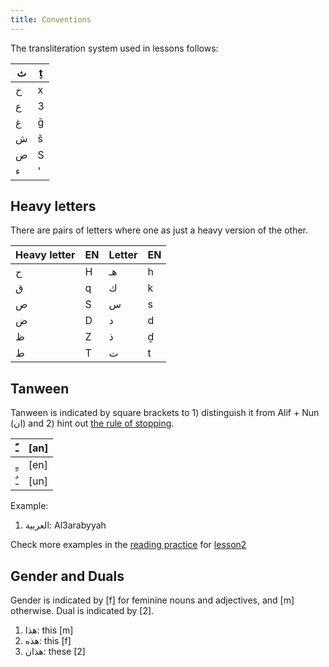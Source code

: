 ```yaml
---
title: Conventions
---
```


The transliteration system used in lessons follows:

| ث    | ṯ    |
| ---- | ---- |
| خ    | x    |
| ع    | 3    |
| غ    | ḡ    |
| ش    | š    |
| ص    | S    |
| ء    | '    |

## Heavy letters

There are pairs of letters where one as just a heavy version of the other.

| Heavy letter | EN   | Letter | EN   |
| ------------ | ---- | ------ | ---- |
| ح            | H    | هـ     | h    |
| ق            | q    | ك      | k    |
| ص            | S    | س      | s    |
| ض            | D    | د      | d    |
| ظ            | Z    | ذ      | ḏ    |
| ط            | T    | ت      | t    |

## Tanween

Tanween is indicated by square brackets to 1) distinguish it from Alif + Nun (ان) and 2) hint out [the rule of stopping](vowels/#rule-of-stopping).

| ـً    | [an] |
| ---- | ---- |
| ـٍ    | [en] |
| ـٌ    | [un] |

Example:

1. العربية: Al3arabyyah

Check more examples in the [reading practice](/reading-practice) for [lesson2](/vowels)

## Gender and Duals

Gender is indicated by [f] for feminine nouns and adjectives, and [m] otherwise. Dual is indicated by [2].

1. هذا: this [m]
2. هذه: this [f]
3. هذان: these [2]